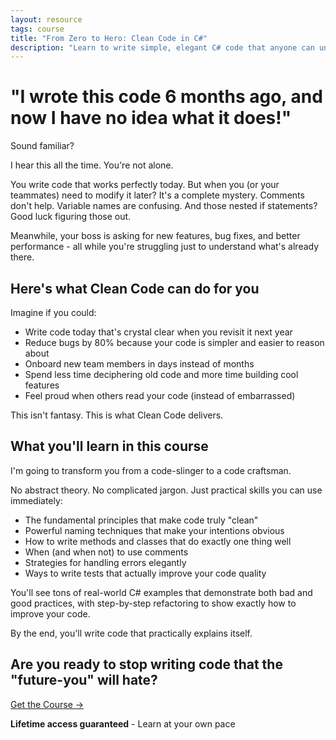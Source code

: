 ```yaml
---
layout: resource
tags: course
title: "From Zero to Hero: Clean Code in C#"
description: "Learn to write simple, elegant C# code that anyone can understand and maintain."
---
```


# "I wrote this code 6 months ago, and now I have no idea what it does!"

Sound familiar?

I hear this all the time. You're not alone.

You write code that works perfectly today. But when you (or your teammates) need to modify it later? It's a complete mystery. Comments don't help. Variable names are confusing. And those nested if statements? Good luck figuring those out.

Meanwhile, your boss is asking for new features, bug fixes, and better performance - all while you're struggling just to understand what's already there.

## Here's what Clean Code can do for you

Imagine if you could:

- Write code today that's crystal clear when you revisit it next year
- Reduce bugs by 80% because your code is simpler and easier to reason about
- Onboard new team members in days instead of months
- Spend less time deciphering old code and more time building cool features
- Feel proud when others read your code (instead of embarrassed)

This isn't fantasy. This is what Clean Code delivers.

## What you'll learn in this course

I'm going to transform you from a code-slinger to a code craftsman.

No abstract theory. No complicated jargon. Just practical skills you can use immediately:

- The fundamental principles that make code truly "clean"
- Powerful naming techniques that make your intentions obvious
- How to write methods and classes that do exactly one thing well
- When (and when not) to use comments
- Strategies for handling errors elegantly
- Ways to write tests that actually improve your code quality

You'll see tons of real-world C# examples that demonstrate both bad and good practices, with step-by-step refactoring to show exactly how to improve your code.

By the end, you'll write code that practically explains itself.

## Are you ready to stop writing code that the "future-you" will hate?

<div class="flex flex-row justify-center mt-10"><a class="bg-primary hover:bg-secondary text-white font-bold mx-4 py-2 px-4" href="https://dometrain.com/course/from-zero-to-hero-clean-code-with-csharp/?affcode=1115529_k5a22dj8?ref=gui-ferreira">Get the Course →</a></div>

<div class="mt-5 text-center">
<p><strong>Lifetime access guaranteed</strong> - Learn at your own pace</p>
</div>